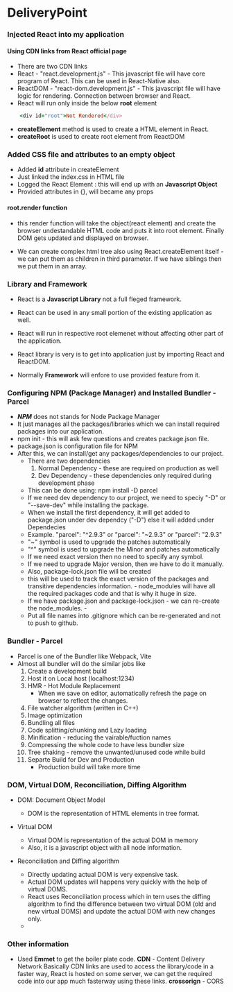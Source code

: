# DeliveryPoint

### Injected React into my application

#### Using CDN links from React official page

- There are two CDN links
- React - "react.development.js" - This javascript file will have core program of React. This can be used in React-Native also.
- ReactDOM - "react-dom.development.js" - This javascript file will have logic for rendering. Connection between browser and React.
- React will run only inside the below **root** element

```ruby
    <div id="root">Not Rendered</div>
```

- **createElement** method is used to create a HTML element in React.
- **createRoot** is used to create root element from ReactDOM

### Added CSS file and attributes to an empty object

- Added **id** attribute in createElement
- Just linked the index.css in HTML file
- Logged the React Element : this will end up with an **Javascript Object**
- Provided attributes in {}, will became any props

#### root.render function

- this render function will take the object(react element) and create the browser undestandable HTML code and puts it into root element. Finally DOM gets updated and displayed on browser.

- We can create complex html tree also using React.createElement itself - we can put them as children in third parameter. If we have siblings then we put them in an array.

### Library and Framework

- React is a **Javascript Library** not a full fleged framework.
- React can be used in any small portion of the existing application as well.
- React will run in respective root elemenet without affecting other part of the application.
- React library is very is to get into application just by importing React and ReactDOM.

- Normally **Framework** will enfore to use provided feature from it.

### Configuring NPM (Package Manager) and Installed Bundler - Parcel

- **_NPM_** does not stands for Node Package Manager
- It just manages all the packages/libraries which we can install required packages into our application.
- npm init - this will ask few questions and creates package.json file.
- package.json is configuration file for NPM
- After this, we can install/get any packages/dependencies to our project.
  - There are two dependencies
    1. Normal Dependency - these are required on production as well
    2. Dev Dependency - these dependencies only required during development phase
  - This can be done using: npm install -D parcel
  - If we need dev dependency to our project, we need to speciy "-D" or "--save-dev" while installing the package.
  - When we install the first dependency, it will get added to package.json under dev dependcy ("-D") else it will added under Dependecies
  - Example. "parcel": "^2.9.3" or "parcel": "~2.9.3" or "parcel": "2.9.3"
  - "~" symbol is used to upgrade the patches automatically
  - "^" symbol is used to upgrade the Minor and patches automatically
  - If we need exact version then no need to specify any symbol.
  - If we need to upgrade Major version, then we have to do it manually.
  - Also, package-lock.json file will be created
  - this will be used to track the exact version of the packages and transitive dependencies information. - node_modules will have all the required packages code and that is why it huge in size.
  - If we have package.json and package-lock.json - we can re-create the node_modules. -
  - Put all file names into .gitignore which can be re-generated and not to push to github.

### Bundler - Parcel

- Parcel is one of the Bundler like Webpack, Vite
- Almost all bundler will do the similar jobs like
  1.  Create a development build
  2.  Host it on Local host (localhost:1234)
  3.  HMR - Hot Module Replacement
      - When we save on editor, automatically refresh the page on browser to reflect the changes.
  4.  File watcher algorithm (written in C++)
  5.  Image optimization
  6.  Bundling all files
  7.  Code splitting/chunking and Lazy loading
  8.  Minification - reducing the vairable/fuction names
  9.  Compressing the whole code to have less bundler size
  10. Tree shaking - remove the unwanted/unused code while build
  11. Separte Build for Dev and Production
      - Production build will take more time

### DOM, Virtual DOM, Reconciliation, Diffing Algorithm

- DOM: Document Object Model

  - DOM is the representation of HTML elements in tree format.

- Virtual DOM

  - Virtual DOM is representation of the actual DOM in memory
  - Also, it is a javascript object with all node information.

- Reconciliation and Diffing algorithm
  - Directly updating actual DOM is very expensive task.
  - Actual DOM updates will happens very quickly with the help of virtual DOMS.
  - React uses Reconciliation process which in tern uses the diffing algorithm to find the difference between two virtual DOM (old and new virtual DOMS) and update the actual DOM with new changes only.
  -

### Other information

- Used **Emmet** to get the boiler plate code.
  **CDN** - Content Delivery Network
  Basically CDN links are used to access the library/code in a faster way, React is hosted on some server, we can get the required code into our app much fasterway using these links.
  **crossorign** - CORS

